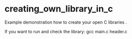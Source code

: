 # creating_own_library_in_c
Example demonstration how to create your open C libraries .

If you want to run and check the library: gcc main.c header.c
